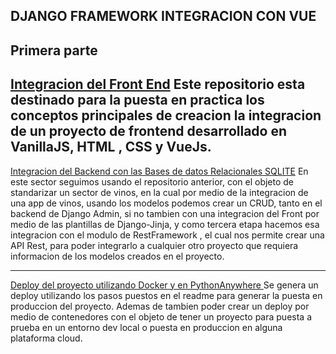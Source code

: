 DJANGO FRAMEWORK INTEGRACION CON VUE
---

## Primera parte

[Integracion del Front End](./django-primera-parte/)
Este repositorio esta destinado para la puesta en practica los conceptos principales de creacion la integracion de un proyecto de frontend desarrollado en VanillaJS, HTML , CSS y VueJs.
---

[Integracion del Backend con las Bases de datos Relacionales SQLITE](./django-segunda-parte/)
En este sector seguimos usando el repositorio anterior, con el objeto de standarizar un sector de vinos, en la cual por medio de la integracion de una app de vinos, usando los modelos podemos crear un CRUD, tanto en el backend de Django Admin, si no tambien con una integracion del Front por medio de las plantillas de Django-Jinja, y como tercera etapa hacemos esa integracion con el modulo de RestFramework , el cual nos permite crear una API Rest, para poder integrarlo a cualquier otro proyecto que requiera informacion de los modelos creados en el proyecto.

---
[Deploy del proyecto utilizando Docker y en PythonAnywhere ](./django-tercera-parte-deploy/)
Se genera un deploy utilizando los pasos puestos en el readme para generar la puesta en produccion del proyecto. Ademas de tambien poder crear un deploy por medio de contenedores con el objeto de tener un proyecto para puesta a prueba en un entorno dev local o puesta en produccion en alguna plataforma cloud.
